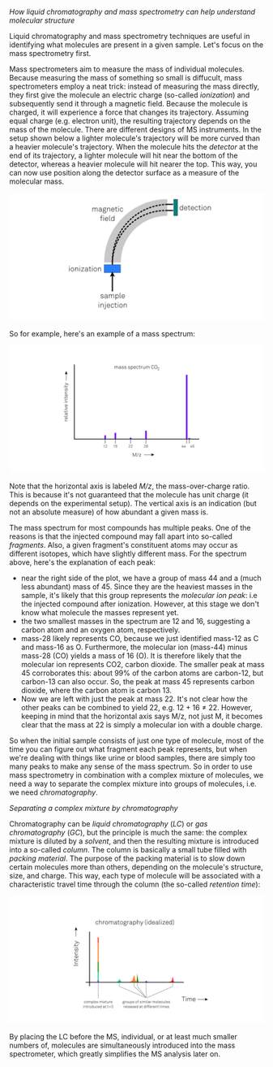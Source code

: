 _How liquid chromatography and mass spectrometry can help understand molecular structure_

Liquid chromatography and mass spectrometry techniques are useful in identifying what molecules are present in a given sample. Let's focus on the mass spectrometry first.

Mass spectrometers aim to measure the mass of individual molecules. Because measuring the mass of something so small is diffucult, mass spectrometers employ a neat trick: instead of measuring the mass directly, they first give the molecule an electric charge (so-called _ionization_) and subsequently send it through a magnetic field. Because the molecule is charged, it will experience a force that changes its trajectory. Assuming equal charge (e.g. electron unit), the resulting trajectory depends on the mass of the molecule. There are different designs of MS instruments. In the setup shown below a lighter molecule's trajectory will be more curved than a heavier molecule's trajectory. When the molecule hits the _detector_ at the end of its trajectory, a lighter molecule will hit near the bottom of the detector, whereas a heavier molecule will hit nearer the top. This way, you can now use position along the detector surface as a measure of the molecular mass.

![mass-spectrometer.png](mass-spectrometer.png)

So for example, here's an example of a mass spectrum:

![mass-spectrum-co2.png](mass-spectrum-co2.png)

Note that the horizontal axis is labeled _M/z_, the mass-over-charge ratio. This is because it's not guaranteed that the molecule has unit charge (it depends on the experimental setup). The vertical axis is an indication (but not an absolute measure) of how abundant a given mass is. 

The mass spectrum for most compounds has multiple peaks. One of the reasons is that the injected compound may fall apart into so-called _fragments_. Also, a given fragment's constituent atoms may occur as different isotopes, which have slightly different mass. For the spectrum above, here's the explanation of each peak:

- near the right side of the plot, we have a group of mass 44 and a (much less abundant) mass of 45. Since they are the heaviest masses in the sample, it's likely that this group represents the _molecular ion peak_: i.e the injected compound after ionization. However, at this stage we don't know what molecule the masses represent yet.
- the two smallest masses in the spectrum are 12 and 16, suggesting a carbon atom and an oxygen atom, respectively.
- mass-28 likely represents CO, because we just identified mass-12 as C and mass-16 as O.  Furthermore, the molecular ion (mass-44) minus mass-28 (CO) yields a mass of 16 (O). It is therefore likely that the molecular ion represents CO2, carbon dioxide. The smaller peak at mass 45 corroborates this: about 99% of the carbon atoms are carbon-12, but carbon-13 can also occur. So, the peak at mass 45 represents carbon dioxide, where the carbon atom is carbon 13.
- Now we are left with just the peak at mass 22. It's not clear how the other peaks can be combined to yield 22, e.g. 12 + 16 &ne; 22. However, keeping in mind that the horizontal axis says M/z, not just M, it becomes clear that the mass at 22 is simply a molecular ion with a double charge.


So when the initial sample consists of just one type of molecule, most of the time you can figure out what fragment each peak represents, but when we're dealing with things like urine or blood samples, there are simply too many peaks to make any sense of the mass spectrum. So in order to use mass spectrometry in combination with a complex mixture of molecules, we need a way to separate the complex mixture into groups of molecules, i.e. we need _chromatography_. 

_Separating a complex mixture by chromatography_

Chromatography can be _liquid chromatography_ (_LC_) or _gas chromatography_ (_GC_), but the principle is much the same: the complex mixture is diluted by a _solvent_, and then the resulting mixture is introduced into a so-called _column_. The column is basically a small tube filled with _packing material_. The purpose of the packing material is to slow down certain molecules more than others, depending on the molecule's structure, size, and charge. This way, each type of molecule will be associated with a characteristic travel time through the column (the so-called _retention time_): 

![chromatography-idealized.png](chromatography-idealized.png)

By placing the LC before the MS, individual, or at least much smaller numbers of, molecules are simultaneously introduced into the mass spectrometer, which greatly simplifies the MS analysis later on.

